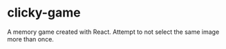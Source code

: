 # clicky-game
A memory game created with React. Attempt to not select the same image more than once.

